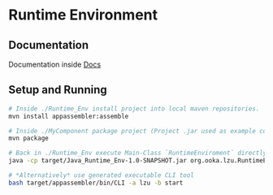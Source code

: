 # Runtime Environment

## Documentation

Documentation inside [Docs](documentation/docs.md)

## Setup and Running

```bash
# Inside ./Runtime_Env install project into local maven repositories.
mvn install appassembler:assemble

# Inside ./MyComponent package project (Project .jar used as example component)
mvn package

# Back in ./Runtime_Env execute Main-Class `RuntimeEnviroment` directly
java -cp target/Java_Runtime_Env-1.0-SNAPSHOT.jar org.ooka.lzu.RuntimeEnvironment 

# *Alternatively* use generated executable CLI tool
bash target/appassembler/bin/CLI -a lzu -b start
```
